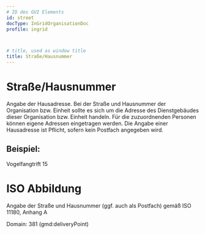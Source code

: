 ```yaml
---
# ID des GUI Elements
id: street
docType: InGridOrganisationDoc
profile: ingrid



# title, used as window title
title: Straße/Hausnummer
---
```


# Straße/Hausnummer

Angabe der Hausadresse. Bei der Straße und Hausnummer der Organisation bzw. Einheit sollte es sich um die Adresse des Dienstgebäudes dieser Organisation bzw. Einheit handeln. Für die zuzuordnenden Personen können eigene Adressen eingetragen werden. Die Angabe einer Hausadresse ist Pflicht, sofern kein Postfach angegeben wird.

## Beispiel:

Vogelfangtrift 15

# ISO Abbildung

Angabe der Straße und Hausnummer (ggf. auch als Postfach) gemäß ISO 11180, Anhang A

Domain: 381 (gmd:deliveryPoint)
